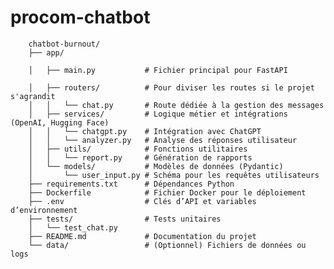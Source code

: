# procom-chatbot

        chatbot-burnout/
        ├── app/
        
        │   ├── main.py           # Fichier principal pour FastAPI
        
        │   ├── routers/          # Pour diviser les routes si le projet s'agrandit
        │   │   └── chat.py       # Route dédiée à la gestion des messages
        │   ├── services/         # Logique métier et intégrations (OpenAI, Hugging Face)
        │   │   └── chatgpt.py    # Intégration avec ChatGPT
        │   │   └── analyzer.py   # Analyse des réponses utilisateur
        │   ├── utils/            # Fonctions utilitaires
        │   │   └── report.py     # Génération de rapports
        │   └── models/           # Modèles de données (Pydantic)
        │       └── user_input.py # Schéma pour les requêtes utilisateurs
        ├── requirements.txt      # Dépendances Python
        ├── Dockerfile            # Fichier Docker pour le déploiement
        ├── .env                  # Clés d’API et variables d’environnement
        ├── tests/                # Tests unitaires
        │   └── test_chat.py
        ├── README.md             # Documentation du projet
        └── data/                 # (Optionnel) Fichiers de données ou logs
